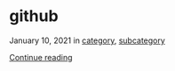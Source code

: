# github

 January 10, 2021 in [category](../categories/category.md), [subcategory](../categories/subcategory.md)

 [Continue reading]()

